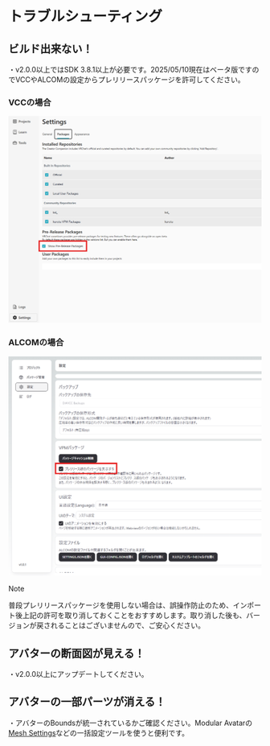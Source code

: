 # トラブルシューティング

## ビルド出来ない！
・v2.0.0以上ではSDK 3.8.1以上が必要です。2025/05/10現在はベータ版ですのでVCCやALCOMの設定からプレリリースパッケージを許可してください。
### VCCの場合
![VCC Pre-Release Packages](img/vcc_pre.png)
### ALCOMの場合
![ALCOM Pre-Release Packages](img/alcom_pre.png)
>[!Note]
>普段プレリリースパッケージを使用しない場合は、誤操作防止のため、インポート後上記の許可を取り消しておくことをおすすめします。取り消した後も、バージョンが戻されることはございませんので、ご安心ください。

## アバターの断面図が見える！
・v2.0.0以上にアップデートしてください。

## アバターの一部パーツが消える！
・アバターのBoundsが統一されているかご確認ください。Modular Avatarの[Mesh Settings](https://modular-avatar.nadena.dev/ja/docs/reference/mesh-settings)などの一括設定ツールを使うと便利です。
